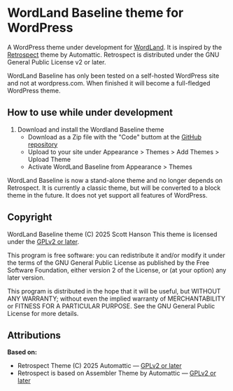 # WordLand Baseline theme for WordPress

A WordPress theme under development for [WordLand](https://wordland.social/). It is
inspired by the [Retrospect](https://wordpress.com/theme/retrospect)
theme by Automattic. Retrospect is distributed under the GNU General Public License v2 or later.

WordLand Baseline has only been tested on a self-hosted WordPress site and
not at wordpress.com. When finished it will become a full-fledged WordPress theme.

## How to use while under development

1. Download and install the Wordland Baseline theme
   - Download as a Zip file with the "Code" buttom at the [GitHub repository](https://github.com/scotthansonde/wordlandBaseline)
   - Upload to your site under Appearance > Themes > Add Themes > Upload Theme
   - Activate WordLand Baseline from Appearance > Themes

WordLand Baseline is now a stand-alone theme and no longer depends on Retrospect. It is currently a classic theme,
but will be converted to a block theme in the future. It does not yet support all features of WordPress.

## Copyright

WordLand Baseline theme (C) 2025 Scott Hanson
This theme is licensed under the
[GPLv2 or later](http://www.gnu.org/licenses/gpl-2.0.html).

This program is free software: you can redistribute it and/or modify
it under the terms of the GNU General Public License as published by
the Free Software Foundation, either version 2 of the License, or
(at your option) any later version.

This program is distributed in the hope that it will be useful,
but WITHOUT ANY WARRANTY; without even the implied warranty of
MERCHANTABILITY or FITNESS FOR A PARTICULAR PURPOSE. See the
GNU General Public License for more details.

## Attributions

**Based on:**
- Retrospect Theme (C) 2025 Automattic — [GPLv2 or later](https://www.gnu.org/licenses/gpl-2.0.html)
- Retrospect is based on Assembler Theme by Automattic — [GPLv2 or later](https://www.gnu.org/licenses/gpl-2.0.html)
